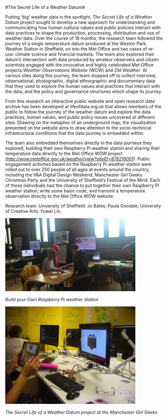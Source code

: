 #The Secret Life of a Weather Datum#

Putting ‘big’ weather data in the spotlight, _The Secret Life of a Weather Datum_ project sought to develop a new approach for understanding and communicating how human cultural values and public policies interact with data practices to shape the production, processing, distribution and use of weather data. Over the course of 18 months, the research team followed the journey of a single temperature datum produced at the Weston Park Weather Station in Sheffield, on into the Met Office and two cases of re-use: climate science and financial markets. The team also explored their datum’s intersection with data produced by amateur observers and citizen scientists engaged with the innovative and highly celebrated Met Office projects _Weather Observations Website_ (WOW) and _Old Weather_. At various sites along this journey, the team stopped off to collect interview, observational, photographic, digital ethnographic and documentary data that they used to explore the human values and practices that interact with the data, and the policy and governance structures which shape its journey.

From this research an interactive public website and open research data archive has been developed at lifeofdata.org.uk that allows members of the public to follow the journey of the weather datum and explore the data practices, human values, and public policy issues uncovered at different sites. Drawing on the metaphor of an underground map, the visualization presented on the website aims to draw attention to the socio-technical infrastructural conditions that the data journey is embedded within. 

The team also embedded themselves directly in the data journeys they explored, building their own Raspberry Pi weather station and sharing their temperature data directly to the Met Office WOW project *(http://wow.metoffice.gov.uk/weather/view?siteID=878216001)*. Public engagement activities based on the Raspberry Pi weather station were rolled out to over 250 people of all ages at events around the country, including the V&A Digital Design Weekend, Manchester Girl Geeks Christmas Party and the University of Sheffield’s Festival of the Mind. Each of these individuals had the chance to put together their own Raspberry Pi weather station, write some basic code, and transmit a temperature observation directly to the Met Office WOW website.

Research team: University of Sheffield: Jo Bates, Paula Goodale; University of Creative Arts: Yuwei Lin.

![Image1: Build your Own Raspberry Pi weather station](Images/13a.jpg)

_Build your Own Raspberry Pi weather station_

![Image2: The Secret Life of a Weather Datum project at the Manchester Girl Geeks](Images/13b.jpg)

_The Secret Life of a Weather Datum project at the Manchester Girl Geeks_
